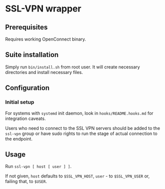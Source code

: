 # SSL-VPN wrapper

## Prerequisites

Requires working OpenConnect binary.

## Suite installation

Simply run `bin/install.sh` from root user.
It will create necessary directories and install necessary files.

## Configuration

### Initial setup

For systems with `systemd` init daemon, look in `hooks/README.hooks.md` for integration caveats.

Users who need to connect to the SSL VPN servers should be added to the `ssl-vpn` group or have sudo rights
to run the stage of actual connection to the endpoint.

## Usage

Run `ssl-vpn [ host [ user ] ]`.

If not given, `host` defaults to `$SSL_VPN_HOST`, `user` - to `$SSL_VPN_USER` or,
failing that, to `$USER`.
